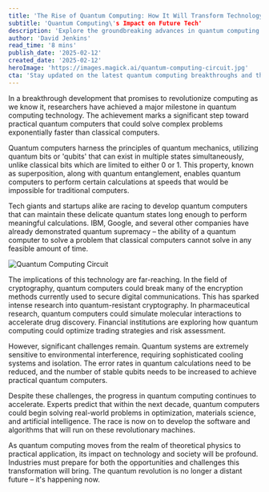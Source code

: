 ```yaml
---
title: 'The Rise of Quantum Computing: How It Will Transform Technology'
subtitle: 'Quantum Computing\'s Impact on Future Tech'
description: 'Explore the groundbreaking advances in quantum computing technology and how they promise to transform various industries, from cryptography to pharmaceuticals. Understand the challenges that remain and the potential societal impact as quantum computing moves toward practical applications.'
author: 'David Jenkins'
read_time: '8 mins'
publish_date: '2025-02-12'
created_date: '2025-02-12'
heroImage: 'https://images.magick.ai/quantum-computing-circuit.jpg'
cta: 'Stay updated on the latest quantum computing breakthroughs and their impact on technology. Follow us on LinkedIn for exclusive insights and expert analysis.'
---
```


In a breakthrough development that promises to revolutionize computing as we know it, researchers have achieved a major milestone in quantum computing technology. The achievement marks a significant step toward practical quantum computers that could solve complex problems exponentially faster than classical computers.

Quantum computers harness the principles of quantum mechanics, utilizing quantum bits or 'qubits' that can exist in multiple states simultaneously, unlike classical bits which are limited to either 0 or 1. This property, known as superposition, along with quantum entanglement, enables quantum computers to perform certain calculations at speeds that would be impossible for traditional computers.

Tech giants and startups alike are racing to develop quantum computers that can maintain these delicate quantum states long enough to perform meaningful calculations. IBM, Google, and several other companies have already demonstrated quantum supremacy – the ability of a quantum computer to solve a problem that classical computers cannot solve in any feasible amount of time.

![Quantum Computing Circuit](https://images.magick.ai/quantum-computing-circuit.jpg)

The implications of this technology are far-reaching. In the field of cryptography, quantum computers could break many of the encryption methods currently used to secure digital communications. This has sparked intense research into quantum-resistant cryptography. In pharmaceutical research, quantum computers could simulate molecular interactions to accelerate drug discovery. Financial institutions are exploring how quantum computing could optimize trading strategies and risk assessment.

However, significant challenges remain. Quantum systems are extremely sensitive to environmental interference, requiring sophisticated cooling systems and isolation. The error rates in quantum calculations need to be reduced, and the number of stable qubits needs to be increased to achieve practical quantum computers.

Despite these challenges, the progress in quantum computing continues to accelerate. Experts predict that within the next decade, quantum computers could begin solving real-world problems in optimization, materials science, and artificial intelligence. The race is now on to develop the software and algorithms that will run on these revolutionary machines.

As quantum computing moves from the realm of theoretical physics to practical application, its impact on technology and society will be profound. Industries must prepare for both the opportunities and challenges this transformation will bring. The quantum revolution is no longer a distant future – it's happening now.